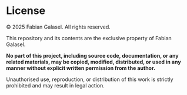 # License

© 2025 Fabian Galasel. All rights reserved.

This repository and its contents are the exclusive property of Fabian Galasel.

**No part of this project, including source code, documentation, or any related materials, may be copied, modified, distributed, or used in any manner without explicit written permission from the author.**

Unauthorised use, reproduction, or distribution of this work is strictly prohibited and may result in legal action.
